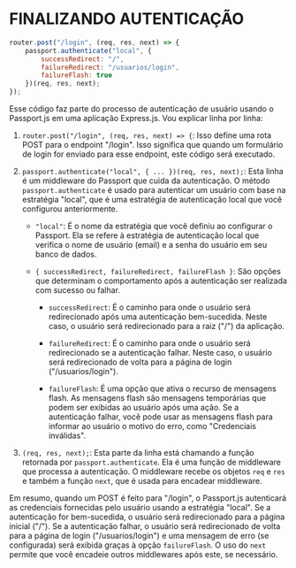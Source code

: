 # FINALIZANDO AUTENTICAÇÃO
```javascript
router.post("/login", (req, res, next) => {
    passport.authenticate("local", {
        successRedirect: "/",
        failureRedirect: "/usuarios/login",
        failureFlash: true
    })(req, res, next);
});
```
Esse código faz parte do processo de autenticação de usuário usando o Passport.js em uma aplicação Express.js. Vou explicar linha por linha:

1. `router.post("/login", (req, res, next) => {`: Isso define uma rota POST para o endpoint "/login". Isso significa que quando um formulário de login for enviado para esse endpoint, este código será executado.

2. `passport.authenticate("local", { ... })(req, res, next);`: Esta linha é um middleware do Passport que cuida da autenticação. O método `passport.authenticate` é usado para autenticar um usuário com base na estratégia "local", que é uma estratégia de autenticação local que você configurou anteriormente.

   - `"local"`: É o nome da estratégia que você definiu ao configurar o Passport. Ela se refere à estratégia de autenticação local que verifica o nome de usuário (email) e a senha do usuário em seu banco de dados.

   - `{ successRedirect, failureRedirect, failureFlash }`: São opções que determinam o comportamento após a autenticação ser realizada com sucesso ou falhar.
   
      - `successRedirect`: É o caminho para onde o usuário será redirecionado após uma autenticação bem-sucedida. Neste caso, o usuário será redirecionado para a raiz ("/") da aplicação.
      
      - `failureRedirect`: É o caminho para onde o usuário será redirecionado se a autenticação falhar. Neste caso, o usuário será redirecionado de volta para a página de login ("/usuarios/login").
      
      - `failureFlash`: É uma opção que ativa o recurso de mensagens flash. As mensagens flash são mensagens temporárias que podem ser exibidas ao usuário após uma ação. Se a autenticação falhar, você pode usar as mensagens flash para informar ao usuário o motivo do erro, como "Credenciais inválidas".

3. `(req, res, next);`: Esta parte da linha está chamando a função retornada por `passport.authenticate`. Ela é uma função de middleware que processa a autenticação. O middleware recebe os objetos `req` e `res` e também a função `next`, que é usada para encadear middleware.

Em resumo, quando um POST é feito para "/login", o Passport.js autenticará as credenciais fornecidas pelo usuário usando a estratégia "local". Se a autenticação for bem-sucedida, o usuário será redirecionado para a página inicial ("/"). Se a autenticação falhar, o usuário será redirecionado de volta para a página de login ("/usuarios/login") e uma mensagem de erro (se configurada) será exibida graças à opção `failureFlash`. O uso do `next` permite que você encadeie outros middlewares após este, se necessário.